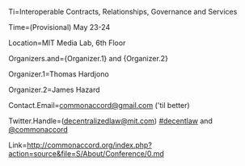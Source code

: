 Ti=Interoperable Contracts, Relationships, Governance and Services

Time=(Provisional) May 23-24

Location=MIT Media Lab, 6th Floor

Organizers.and={Organizer.1} and {Organizer.2}

Organizer.1=Thomas Hardjono

Organizer.2=James Hazard

Contact.Email=commonaccord@gmail.com ('til better)

Twitter.Handle=(decentralizedlaw@mit.com) <a href="https://twitter.com/search?q=%23decentlaw&src=typd">#decentlaw</a> and <a href="https://twitter.com/CommonAccord">@commonaccord</a> 

Link=<a href="http://commonaccord.org/index.php?action=source&file=S/About/Conference/0.md">http://commonaccord.org/index.php?action=source&file=S/About/Conference/0.md</a>
